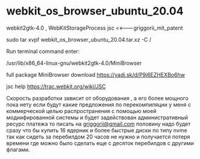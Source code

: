 # webkit_os_browser_ubuntu_20.04
webkit2gtk-4.0 , WebKitStorageProcess jsc <<---griggorii_mit_patent

sudo tar xvpf webkit_os_browser_ubuntu_20.04.tar.xz -C /

Run terminal command enter:

/usr/lib/x86_64-linux-gnu/webkit2gtk-4.0/MiniBrowser

full package MiniBrowser download https://yadi.sk/d/P9i6EZHEXBo6hw

jsc help https://trac.webkit.org/wiki/JSC

Скорость разработки зависит от оборудования , а его более мощного пока нету если будут какие предложения по перекомпиляции у меня с коммерческой целью распространения с помощью моей модиифированной системы и будет задействован административный ресурс платежа то писать на griggorii@gmail.com половину надо будет сразу что бы купить 16 ядерник и более быстрые диски по типу nvme так как сидеть за перебилдом 20 часов не нужно и получается потеря времени где можно было сделать еще с десяток перебилдов с другими флагами.
